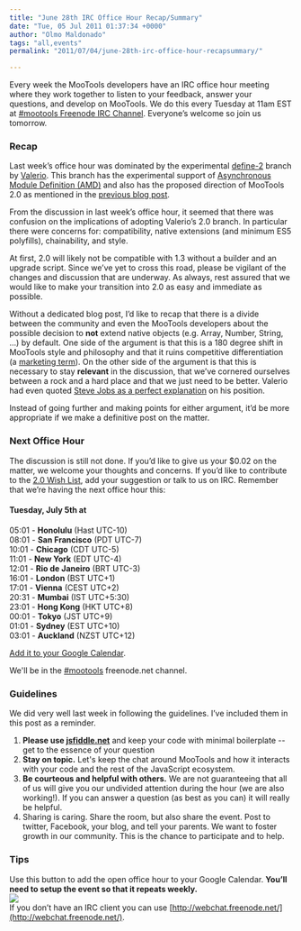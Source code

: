 ```yaml
---
title: "June 28th IRC Office Hour Recap/Summary"
date: "Tue, 05 Jul 2011 01:37:34 +0000"
author: "Olmo Maldonado"
tags: "all,events"
permalink: "2011/07/04/june-28th-irc-office-hour-recapsummary/"

---
```

Every week the MooTools developers have an IRC office hour meeting where they work together to listen to your feedback, answer your questions, and develop on MooTools. We do this every Tuesday at 11am EST at [#mootools Freenode IRC Channel](irc://irc.freenode.net/mootools). Everyone’s welcome so join us tomorrow.
### Recap
<!--more-->
Last week’s office hour was dominated by the experimental [define-2](http://github.com/kamicane/mootools-core/tree/define-2) branch by [Valerio](/developers). This branch has the experimental support of [Asynchronous Module Definition (AMD)](http://wiki.commonjs.org/wiki/Modules/AsynchronousDefinition) and also has the proposed direction of MooTools 2.0 as mentioned in the [previous blog post](/blog/2011/06/27/june-21st-office-hour-recapsummary/). 

From the discussion in last week’s office hour, it seemed that there was confusion on the implications of adopting Valerio’s 2.0 branch. In particular there were concerns for: compatibility, native extensions (and minimum ES5 polyfills), chainability, and style. 

At first, 2.0 will likely not be compatible with 1.3 without a builder and an upgrade script. Since we’ve yet to cross this road, please be vigilant of the changes and discussion that are underway. As always, rest assured that we would like to make your transition into 2.0 as easy and immediate as possible.

Without a dedicated blog post, I’d like to recap that there is a divide between the community and even the MooTools developers about the possible decision to **not** extend native objects (e.g. Array, Number, String, …) by default. One side of the argument is that this is a 180 degree shift in MooTools style and philosophy and that it ruins competitive differentiation (a [marketing term](http://www.gobignetwork.com/information/go-big-dictionary/competitive-differentiation-definition)). On the other side of the argument is that this is necessary to stay **relevant** in the discussion, that we’ve cornered ourselves between a rock and a hard place and that we just need to be better. Valerio had even quoted [Steve Jobs as a perfect explanation](http://www.youtube.com/watch?v=3LEXae1j6EY#t=09m20s) on his position.

Instead of going further and making points for either argument, it’d be more appropriate if we make a definitive post on the matter. 

### Next Office Hour

The discussion is still not done. If you’d like to give us your $0.02 on the matter, we welcome your thoughts and concerns. If you’d like to contribute to the [2.0 Wish List](https://docs.google.com/document/d/1tnT5nrPSaNL2GfaaXlN0Q61NjqQoOJddjgsIjqwmhGo/edit?hl=en_US), add your suggestion or talk to us on IRC. Remember that we’re having the next office hour this:

#### Tuesday, July 5th at

05:01 - **Honolulu** (Hast UTC-10)  
08:01 - **San Francisco** (PDT UTC-7)  
10:01 - **Chicago** (CDT UTC-5)  
11:01 - **New York** (EDT UTC-4)  
12:01 - **Rio de Janeiro** (BRT UTC-3)  
16:01 - **London** (BST UTC+1)  
17:01 - **Vienna** (CEST UTC+2)  
20:31 - **Mumbai** (IST UTC+5:30)  
23:01 - **Hong Kong** (HKT UTC+8)  
00:01 - **Tokyo** (JST UTC+9)  
01:01 - **Sydney** (EST UTC+10)  
03:01 - **Auckland** (NZST UTC+12)

[Add it to your Google Calendar](http://www.google.com/calendar/event?action=TEMPLATE&text=MooTools%20IRC%20Office%20Hours&dates=20110705T150000Z/20110705T160000Z&details=Join%20us%20and%20ask%20away%20technical%20questions%2C%20open%20(what's%20new%2C%20what's%20coming)%20questions%2C%20or%20just%20participate%20in%20the%20party.%20MooTools%20developers%20will%20be%20in%20the%20%23mootools%20channel%20ready%20to%20answer%20and%20get%20to%20meet%20you.&location=%23motools%20on%20irc.freenode.net&trp=true&sprop=http%3A%2F%2Fmootools.net%2F&sprop=name:MooTools).

We'll be in the [#mootools](irc://irc.freenode.net/mootools) freenode.net channel.

### Guidelines
We did very well last week in following the guidelines. I’ve included them in this post as a reminder.

1. **Please use [jsfiddle.net](http://jsfiddle.net)** and keep your code with minimal boilerplate -- get to the essence of your question
2. **Stay on topic.** Let's keep the chat around MooTools and how it interacts with your code and the rest of the JavaScript ecosystem.
3. **Be courteous and helpful with others.** We are not guaranteeing that all of us will give you our undivided attention during the hour (we are also working!). If you can answer a question (as best as you can) it will really be helpful.
4. Sharing is caring. Share the room, but also share the event. Post to twitter, Facebook, your blog, and tell your parents. We want to foster growth in our community. This is the chance to participate and to help.

### Tips
Use this button to add the open office hour to your Google Calendar. **You’ll need to setup the event so that it repeats weekly.**  
<a href="http://www.google.com/calendar/event?action=TEMPLATE&text=MooTools%20IRC%20Office%20Hours&dates=20110705T150000Z/20110705T160000Z&details=Join%20us%20and%20ask%20away%20technical%20questions%2C%20open%20(what's%20new%2C%20what's%20coming)%20questions%2C%20or%20just%20participate%20in%20the%20party.%20MooTools%20developers%20will%20be%20in%20the%20%23mootools%20channel%20ready%20to%20answer%20and%20get%20to%20meet%20you.&location=%23motools%20on%20irc.freenode.net&trp=true&sprop=http%3A%2F%2Fmootools.net%2F&sprop=name:MooTools" target="_blank"><img src="http://www.google.com/calendar/images/ext/gc_button6.gif" border=0></a>
<br style="clear: both" />
If you don’t have an IRC client you can use [http://webchat.freenode.net/](http://webchat.freenode.net/).